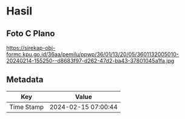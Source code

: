 # Hasil

## Foto C Plano

https://sirekap-obj-formc.kpu.go.id/36aa/pemilu/ppwp/36/01/13/20/05/3601132005010-20240214-155250--d8683f97-d262-47d2-ba43-37801045a1fa.jpg


## Metadata

| Key        | Value               |
| ---------- | ------------------- |
| Time Stamp | 2024-02-15 07:00:44 |



